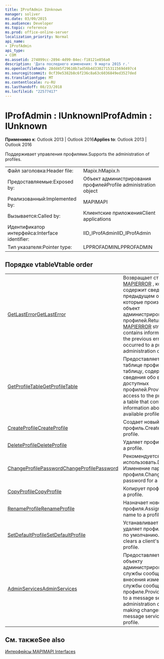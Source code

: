 ```yaml
---
title: IProfAdmin IUnknown
manager: soliver
ms.date: 03/09/2015
ms.audience: Developer
ms.topic: reference
ms.prod: office-online-server
localization_priority: Normal
api_name:
- IProfAdmin
api_type:
- COM
ms.assetid: 274899cc-2894-4d99-84ec-f18121e856a0
description: 'Дата последнего изменения: 9 марта 2015 г.'
ms.openlocfilehash: 28dd45f29610b7ad56b4d3302715311569d497c4
ms.sourcegitcommit: 0cf39e5382b8c6f236c8a63c6036849ed3527ded
ms.translationtype: MT
ms.contentlocale: ru-RU
ms.lasthandoff: 08/23/2018
ms.locfileid: "22577417"
---
```

# <a name="iprofadmin--iunknown"></a><span data-ttu-id="ab875-103">IProfAdmin : IUnknown</span><span class="sxs-lookup"><span data-stu-id="ab875-103">IProfAdmin : IUnknown</span></span>

  
  
<span data-ttu-id="ab875-104">**Применимо к**: Outlook 2013 | Outlook 2016</span><span class="sxs-lookup"><span data-stu-id="ab875-104">**Applies to**: Outlook 2013 | Outlook 2016</span></span> 
  
<span data-ttu-id="ab875-105">Поддерживает управления профилями.</span><span class="sxs-lookup"><span data-stu-id="ab875-105">Supports the administration of profiles.</span></span> 
  
|||
|:-----|:-----|
|<span data-ttu-id="ab875-106">Файл заголовка:</span><span class="sxs-lookup"><span data-stu-id="ab875-106">Header file:</span></span>  <br/> |<span data-ttu-id="ab875-107">Mapix.h</span><span class="sxs-lookup"><span data-stu-id="ab875-107">Mapix.h</span></span>  <br/> |
|<span data-ttu-id="ab875-108">Предоставляемые:</span><span class="sxs-lookup"><span data-stu-id="ab875-108">Exposed by:</span></span>  <br/> |<span data-ttu-id="ab875-109">Объект администрирования профилей</span><span class="sxs-lookup"><span data-stu-id="ab875-109">Profile administration object</span></span>  <br/> |
|<span data-ttu-id="ab875-110">Реализованный:</span><span class="sxs-lookup"><span data-stu-id="ab875-110">Implemented by:</span></span>  <br/> |<span data-ttu-id="ab875-111">MAPI</span><span class="sxs-lookup"><span data-stu-id="ab875-111">MAPI</span></span>  <br/> |
|<span data-ttu-id="ab875-112">Вызывается:</span><span class="sxs-lookup"><span data-stu-id="ab875-112">Called by:</span></span>  <br/> |<span data-ttu-id="ab875-113">Клиентские приложения</span><span class="sxs-lookup"><span data-stu-id="ab875-113">Client applications</span></span>  <br/> |
|<span data-ttu-id="ab875-114">Идентификатор интерфейса:</span><span class="sxs-lookup"><span data-stu-id="ab875-114">Interface identifier:</span></span>  <br/> |<span data-ttu-id="ab875-115">IID_IProfAdmin</span><span class="sxs-lookup"><span data-stu-id="ab875-115">IID_IProfAdmin</span></span>  <br/> |
|<span data-ttu-id="ab875-116">Тип указателя:</span><span class="sxs-lookup"><span data-stu-id="ab875-116">Pointer type:</span></span>  <br/> |<span data-ttu-id="ab875-117">LPPROFADMIN</span><span class="sxs-lookup"><span data-stu-id="ab875-117">LPPROFADMIN</span></span>  <br/> |
   
## <a name="vtable-order"></a><span data-ttu-id="ab875-118">Порядке vtable</span><span class="sxs-lookup"><span data-stu-id="ab875-118">Vtable order</span></span>

|||
|:-----|:-----|
|[<span data-ttu-id="ab875-119">GetLastError</span><span class="sxs-lookup"><span data-stu-id="ab875-119">GetLastError</span></span>](iprofadmin-getlasterror.md) <br/> |<span data-ttu-id="ab875-120">Возвращает структуру [MAPIERROR](mapierror.md) , который содержит сведения о предыдущем ошибки, которые произошли в объект администрирования профилей.</span><span class="sxs-lookup"><span data-stu-id="ab875-120">Returns a [MAPIERROR](mapierror.md) structure that contains information about the previous error that occurred to a profile administration object.</span></span>  <br/> |
|[<span data-ttu-id="ab875-121">GetProfileTable</span><span class="sxs-lookup"><span data-stu-id="ab875-121">GetProfileTable</span></span>](iprofadmin-getprofiletable.md) <br/> |<span data-ttu-id="ab875-122">Предоставляет доступ к таблице профилей таблицу, содержащую сведения обо всех доступных профилей.</span><span class="sxs-lookup"><span data-stu-id="ab875-122">Provides access to the profile table, a table that contains information about all of the available profiles.</span></span>  <br/> |
|[<span data-ttu-id="ab875-123">CreateProfile</span><span class="sxs-lookup"><span data-stu-id="ab875-123">CreateProfile</span></span>](iprofadmin-createprofile.md) <br/> |<span data-ttu-id="ab875-124">Создает новый профиль.</span><span class="sxs-lookup"><span data-stu-id="ab875-124">Creates a new profile.</span></span>  <br/> |
|[<span data-ttu-id="ab875-125">DeleteProfile</span><span class="sxs-lookup"><span data-stu-id="ab875-125">DeleteProfile</span></span>](iprofadmin-deleteprofile.md) <br/> |<span data-ttu-id="ab875-126">Удаляет профиль.</span><span class="sxs-lookup"><span data-stu-id="ab875-126">Deletes a profile.</span></span>  <br/> |
|[<span data-ttu-id="ab875-127">ChangeProfilePassword</span><span class="sxs-lookup"><span data-stu-id="ab875-127">ChangeProfilePassword</span></span>](iprofadmin-changeprofilepassword.md) <br/> |<span data-ttu-id="ab875-128">Рекомендуется использовать.</span><span class="sxs-lookup"><span data-stu-id="ab875-128">Deprecated.</span></span> <span data-ttu-id="ab875-129">Изменение пароля для профиля.</span><span class="sxs-lookup"><span data-stu-id="ab875-129">Changes the password for a profile.</span></span>  <br/> |
|[<span data-ttu-id="ab875-130">CopyProfile</span><span class="sxs-lookup"><span data-stu-id="ab875-130">CopyProfile</span></span>](iprofadmin-copyprofile.md) <br/> |<span data-ttu-id="ab875-131">Копирует профиль.</span><span class="sxs-lookup"><span data-stu-id="ab875-131">Copies a profile.</span></span>  <br/> |
|[<span data-ttu-id="ab875-132">RenameProfile</span><span class="sxs-lookup"><span data-stu-id="ab875-132">RenameProfile</span></span>](iprofadmin-renameprofile.md) <br/> |<span data-ttu-id="ab875-133">Назначает новое имя профиля.</span><span class="sxs-lookup"><span data-stu-id="ab875-133">Assigns a new name to a profile.</span></span>  <br/> |
|[<span data-ttu-id="ab875-134">SetDefaultProfile</span><span class="sxs-lookup"><span data-stu-id="ab875-134">SetDefaultProfile</span></span>](iprofadmin-setdefaultprofile.md) <br/> |<span data-ttu-id="ab875-135">Устанавливает или удаляет профиль клиента по умолчанию.</span><span class="sxs-lookup"><span data-stu-id="ab875-135">Sets or clears a client's default profile.</span></span>  <br/> |
|[<span data-ttu-id="ab875-136">AdminServices</span><span class="sxs-lookup"><span data-stu-id="ab875-136">AdminServices</span></span>](iprofadmin-adminservices.md) <br/> |<span data-ttu-id="ab875-137">Предоставляет доступ к объекту администрирования службы сообщений для внесения изменений в службы сообщений в профиле.</span><span class="sxs-lookup"><span data-stu-id="ab875-137">Provides access to a message service administration object for making changes to the message services in a profile.</span></span>  <br/> |
   
## <a name="see-also"></a><span data-ttu-id="ab875-138">См. также</span><span class="sxs-lookup"><span data-stu-id="ab875-138">See also</span></span>



[<span data-ttu-id="ab875-139">Интерфейсы MAPI</span><span class="sxs-lookup"><span data-stu-id="ab875-139">MAPI Interfaces</span></span>](mapi-interfaces.md)

